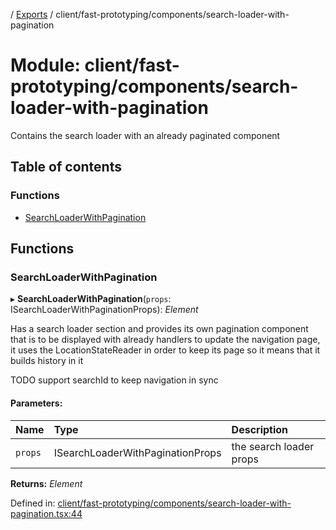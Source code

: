 [](../README.md) / [Exports](../modules.md) / client/fast-prototyping/components/search-loader-with-pagination

# Module: client/fast-prototyping/components/search-loader-with-pagination

Contains the search loader with an already paginated component

## Table of contents

### Functions

- [SearchLoaderWithPagination](client_fast_prototyping_components_search_loader_with_pagination.md#searchloaderwithpagination)

## Functions

### SearchLoaderWithPagination

▸ **SearchLoaderWithPagination**(`props`: ISearchLoaderWithPaginationProps): *Element*

Has a search loader section and provides its own pagination component that is to be displayed with
already handlers to update the navigation page, it uses the LocationStateReader in order to keep its
page so it means that it builds history in it

TODO support searchId to keep navigation in sync

#### Parameters:

Name | Type | Description |
:------ | :------ | :------ |
`props` | ISearchLoaderWithPaginationProps | the search loader props    |

**Returns:** *Element*

Defined in: [client/fast-prototyping/components/search-loader-with-pagination.tsx:44](https://github.com/onzag/itemize/blob/3efa2a4a/client/fast-prototyping/components/search-loader-with-pagination.tsx#L44)
